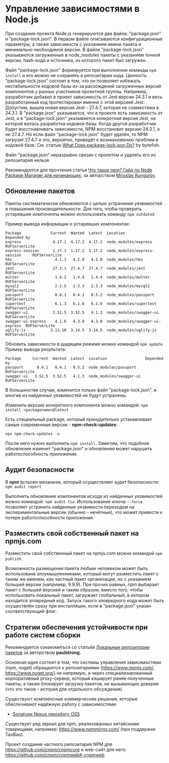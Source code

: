 # Управление зависимостями в Node.js

При создании проекта Node.js генерируются два файла: "package.json" и "package-lock.json". В первом файле описываются конфигурационные параметры, а также зависимости с указанием имени пакета и минимально необходимой версии. В файле "package-lock.json" указываются загруженные в node_modules пакеты с указанием точной версии, hash-кода и источника, из которого пакет был загружен. 

Файл "package-lock.json" формируется при выполнении команды `npm install` и его можно не сохранять в репозитарии кода. Ценность "package-lock.json" состоит в том, что он позволяет избежать нестабильности кодовой базы из-за расхождений загруженных версий компонентов у разных участников проектной группы. Например, разработчик добавил в проект зависимость от Jest версии 24.3.1 и весь разработанный код протестирован именно с этой версией Jest. Допустим, вышла новая версия Jest - 27.4.7, которая не совместима в 24.3.1. В "package.json" указывается, что в проекте есть зависимость от Jest, а в "package-lock.json" указывается конкретная версия Jest, на которой велась разработка кодовой базы. Когда другой разработчик будет восстнавливать зависимости, NPM восстановит версию 24.3.1, а не 27.4.7. Но если файл "package-lock.json" будет удалён, то NPM загрузит 27.4.7 и это, вероятно, приведёт к возникновению проблем в кодовой базе. См. статью [What Does package-lock.json Do?](https://medium.com/frontend-canteen/what-does-package-lock-json-do-explained-with-diagrams-89c2843ccbe8) by bytefish.

Файл "package.json" неразрывно связан с проектом и удалять его из репозитария нельзя.

Рекомендуется для прочтения статья [Что такое npm? Гайд по Node Package Manager для начинающих](https://proglib.io/p/chto-takoe-npm-gayd-po-node-package-manager-dlya-nachinayushchih-2020-07-21), за авторством [Miroslav Kungurov](https://proglib.io/u/miroslavmirm/posts).

## Обновление пакетов

Пакеты систематически обновляются с целью устранения уязвимостей и повышения производительности. Для того, чтобы проверить устаревшие компоненты можно использовать команду `npm outdated`

Пример вывода информации о устаревших компонентах:

```
Package             Current  Wanted  Latest  Location                         Depended by
express              4.17.1  4.17.2  4.17.2  node_modules/express             RUFServerLite
express-session      1.17.1  1.17.2  1.17.2  node_modules/express-session     RUFServerLite
hbs                   4.1.1   4.2.0   4.2.0  node_modules/hbs                 RUFServerLite
jest                 27.3.1  27.4.7  27.4.7  node_modules/jest                RUFServerLite
multer                1.4.2   1.4.4   1.4.4  node_modules/multer              RUFServerLite
mysql2                2.2.5   2.3.3   2.3.3  node_modules/mysql2              RUFServerLite
passport              0.4.1   0.4.1   0.5.2  node_modules/passport            RUFServerLite
supertest             6.1.3   6.1.6   6.1.6  node_modules/supertest           RUFServerLite
swagger-ui           3.52.5  3.52.5   4.1.3  node_modules/swagger-ui          RUFServerLite
swagger-ui-express    4.1.6   4.3.0   4.3.0  node_modules/swagger-ui-express  RUFServerLite
uglify-js           3.13.10  3.14.5  3.14.5  node_modules/uglify-js           RUFServerLite
```

Обновить зависимости в щадящем режиме можно командой `npm update`. Пример вывода результата:

```
Package     Current  Wanted  Latest  Location                 Depended by
passport      0.4.1   0.4.1   0.5.2  node_modules/passport    RUFServerLite
swagger-ui   3.52.5  3.52.5   4.1.3  node_modules/swagger-ui  RUFServerLite
```

В большинстве случае, изменится только файл "package-lock.json", и многие из найденных уязвимостей не будут устранены.

Изменить версию конкретного компонента можно командой: `npm install <packagename>@latest`

Есть специальный package, который принудительно устанавливает самые современные версии - **npm-check-updates**:

```
npx npm-check-updates -u
```

После него нужно выполнить `npm install`. Заметим, что подобное обновление изменит "package.json" и обновление может нарушить работоспособность приложения.

## Аудит безопасности

В **npm** встроен механизм, который осуществляет аудит безопасности: `npm audit report`

Выполнить обновление компонентов исходя из найденных уязвимостей можно командой: `npm audit fix`. Использование ключа `--force` позволяет устранить найденные уязвимости переходом на экспериментальные версии (обычно - нечётные), что может привести к потере работоспособности приложения.

## Разместить свой собственный пакет на npmjs.com

Разместить свой собственный пакет на npmjs.com можно командой `npm publish`.

Возможность размещения пакета любым человеком может быть использована злоумышленниками, который могут разместить пакет с таким же именем, как частный пакет организации, но с указанием большей версии (например, 9.9.9). При прочих равных, npm выбирает пакет с большей версией и таким образом, вместо того, чтобы использовать локальный пакет, загружает глобальный, в котором находится зловредный код. Запуск такого зловредного кода может быть осуществлён сразу при инсталляции, если в "package.json" указан соответствующий флаг.

## Стратегии обеспечения устойчивости при работе систем сборки

Рекомендуется ознакомиться со статьёй [Локальные репозитории пакетов](https://habr.com/ru/articles/657881/) за авторством **paulstrong**.

Основная идея состоит в том, что системы управления зависимостями (npm, nuget) обращаются к репозитариями (https://www.npmjs.com/, https://www.nuget.org/) не напрямую, а через специализированный корпоративный proxy-сервер, который кэширует ранее полученные пакеты, а также блокирует загрузку пакетов, не вызывающих доверия (что это такое - история для отдельного обсуждения).

Существуют комплексные коммерческие решения, которые обеспечивают надёжную работу с зависимостями:

- [Sonatype Nexus repository OSS](https://www.sonatype.com/products/sonatype-nexus-oss)

Существует ряд зеркал для npm, реализованных китайскими товарищами, например: https://www.npmmirror.com/ (при поддержке TaoBao).

Проект создания частного репозитария NPM для https://github.com/cnpm/cnpmcore и web-сайт для него: https://github.com/cnpm/cnpmweb#-cnpmweb

